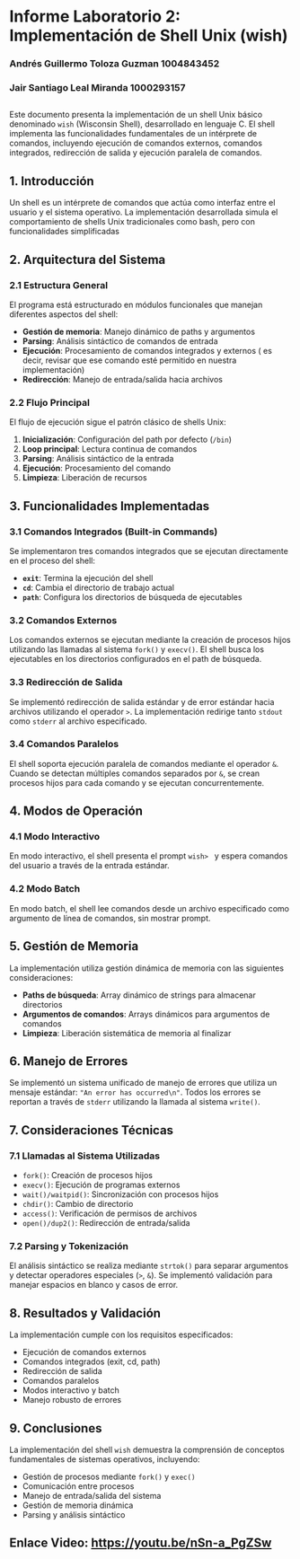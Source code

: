 # Informe Laboratorio 2: Implementación de Shell Unix (wish)

### Andrés Guillermo Toloza Guzman 1004843452

### Jair Santiago Leal Miranda 1000293157

##

Este documento presenta la implementación de un shell Unix básico denominado `wish` (Wisconsin Shell), desarrollado en lenguaje C. El shell implementa las funcionalidades fundamentales de un intérprete de comandos, incluyendo ejecución de comandos externos, comandos integrados, redirección de salida y ejecución paralela de comandos.

## 1. Introducción

Un shell es un intérprete de comandos que actúa como interfaz entre el usuario y el sistema operativo. La implementación desarrollada simula el comportamiento de shells Unix tradicionales como bash, pero con funcionalidades simplificadas

## 2. Arquitectura del Sistema

### 2.1 Estructura General

El programa está estructurado en módulos funcionales que manejan diferentes aspectos del shell:

- **Gestión de memoria**: Manejo dinámico de paths y argumentos
- **Parsing**: Análisis sintáctico de comandos de entrada
- **Ejecución**: Procesamiento de comandos integrados y externos ( es decir, revisar que ese comando esté permitido en nuestra implementación)
- **Redirección**: Manejo de entrada/salida hacia archivos

### 2.2 Flujo Principal

El flujo de ejecución sigue el patrón clásico de shells Unix:

1. **Inicialización**: Configuración del path por defecto (`/bin`)
2. **Loop principal**: Lectura continua de comandos
3. **Parsing**: Análisis sintáctico de la entrada
4. **Ejecución**: Procesamiento del comando
5. **Limpieza**: Liberación de recursos

## 3. Funcionalidades Implementadas

### 3.1 Comandos Integrados (Built-in Commands)

Se implementaron tres comandos integrados que se ejecutan directamente en el proceso del shell:

- **`exit`**: Termina la ejecución del shell
- **`cd`**: Cambia el directorio de trabajo actual
- **`path`**: Configura los directorios de búsqueda de ejecutables

### 3.2 Comandos Externos

Los comandos externos se ejecutan mediante la creación de procesos hijos utilizando las llamadas al sistema `fork()` y `execv()`. El shell busca los ejecutables en los directorios configurados en el path de búsqueda.

### 3.3 Redirección de Salida

Se implementó redirección de salida estándar y de error estándar hacia archivos utilizando el operador `>`. La implementación redirige tanto `stdout` como `stderr` al archivo especificado.

### 3.4 Comandos Paralelos

El shell soporta ejecución paralela de comandos mediante el operador `&`. Cuando se detectan múltiples comandos separados por `&`, se crean procesos hijos para cada comando y se ejecutan concurrentemente.

## 4. Modos de Operación

### 4.1 Modo Interactivo

En modo interactivo, el shell presenta el prompt `wish> ` y espera comandos del usuario a través de la entrada estándar.

### 4.2 Modo Batch

En modo batch, el shell lee comandos desde un archivo especificado como argumento de línea de comandos, sin mostrar prompt.

## 5. Gestión de Memoria

La implementación utiliza gestión dinámica de memoria con las siguientes consideraciones:

- **Paths de búsqueda**: Array dinámico de strings para almacenar directorios
- **Argumentos de comandos**: Arrays dinámicos para argumentos de comandos
- **Limpieza**: Liberación sistemática de memoria al finalizar

## 6. Manejo de Errores

Se implementó un sistema unificado de manejo de errores que utiliza un mensaje estándar: `"An error has occurred\n"`. Todos los errores se reportan a través de `stderr` utilizando la llamada al sistema `write()`.

## 7. Consideraciones Técnicas

### 7.1 Llamadas al Sistema Utilizadas

- `fork()`: Creación de procesos hijos
- `execv()`: Ejecución de programas externos
- `wait()/waitpid()`: Sincronización con procesos hijos
- `chdir()`: Cambio de directorio
- `access()`: Verificación de permisos de archivos
- `open()/dup2()`: Redirección de entrada/salida

### 7.2 Parsing y Tokenización

El análisis sintáctico se realiza mediante `strtok()` para separar argumentos y detectar operadores especiales (`>`, `&`). Se implementó validación para manejar espacios en blanco y casos de error.

## 8. Resultados y Validación

La implementación cumple con los requisitos especificados:

- Ejecución de comandos externos
- Comandos integrados (exit, cd, path)
- Redirección de salida
- Comandos paralelos
- Modos interactivo y batch
- Manejo robusto de errores

## 9. Conclusiones

La implementación del shell `wish` demuestra la comprensión de conceptos fundamentales de sistemas operativos, incluyendo:

- Gestión de procesos mediante `fork()` y `exec()`
- Comunicación entre procesos
- Manejo de entrada/salida del sistema
- Gestión de memoria dinámica
- Parsing y análisis sintáctico

## Enlace Video: https://youtu.be/nSn-a_PgZSw
